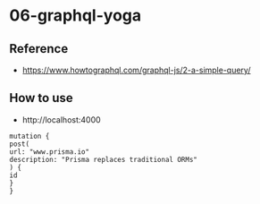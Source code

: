 # 06-graphql-yoga

## Reference

- https://www.howtographql.com/graphql-js/2-a-simple-query/

## How to use

- http://localhost:4000

```
mutation {
post(
url: "www.prisma.io"
description: "Prisma replaces traditional ORMs"
) {
id
}
}
```
